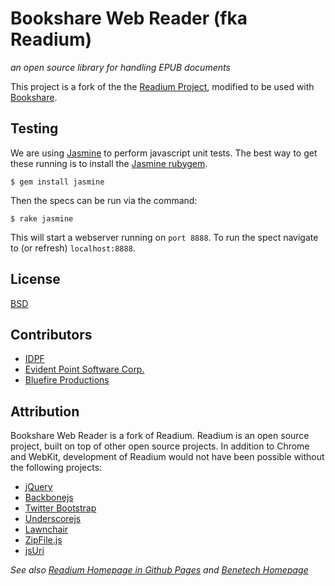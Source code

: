 # Bookshare Web Reader (fka Readium)

_an open source library for handling EPUB documents_

This project is a fork of the the [Readium Project](http://readium.org/), modified to be used with [Bookshare](https://www.bookshare.org).


##  Testing

We are using [Jasmine](https://github.com/pivotal/jasmine/wiki) to perform javascript unit tests. The best way to get these running is to install the [Jasmine rubygem](http://rubygems.org/gems/jasmine).

    $ gem install jasmine

Then the specs can be run via the command:

    $ rake jasmine

This will start a webserver running on `port 8888`. To run the spect navigate to (or refresh) `localhost:8888`.


## License
[BSD](https://github.com/readium/readium/blob/master/LICENSE)


## Contributors

* [IDPF](http://idpf.org/)
* [Evident Point Software Corp.](http://www.evidentpoint.com/)
* [Bluefire Productions](http://www.bluefirereader.com/)


## Attribution

Bookshare Web Reader is a fork of Readium.  Readium is an open source project, built on top of other open source projects. In addition to Chrome and WebKit, development of Readium would not have been possible without the following projects:

* [jQuery](http://jquery.com/)
* [Backbonejs](http://documentcloud.github.com/backbone/)
* [Twitter Bootstrap](http://twitter.github.com/bootstrap/)
* [Underscorejs](http://documentcloud.github.com/underscore/)
* [Lawnchair](http://westcoastlogic.com/lawnchair/)
* [ZipFile.js](http://cheeso.members.winisp.net/srcview.aspx?dir=js-unzip&file=js-zip.zip)
* [jsUri](http://code.google.com/p/jsuri/)



_See also [Readium Homepage in Github Pages](http://github.readium.org/) and [Benetech Homepage](http://www.benetech.org/)_
